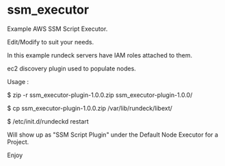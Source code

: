 # ssm_executor

Example AWS SSM Script Executor.

Edit/Modify to suit your needs.

In this example rundeck servers have IAM roles attached to them.

ec2 discovery plugin used to populate nodes.

Usage :

$ zip -r ssm_executor-plugin-1.0.0.zip ssm_executor-plugin-1.0.0/

$ cp ssm_executor-plugin-1.0.0.zip /var/lib/rundeck/libext/

$ /etc/init.d/rundeckd restart


Will show up as "SSM Script Plugin" under the Default Node Executor for a Project.

Enjoy